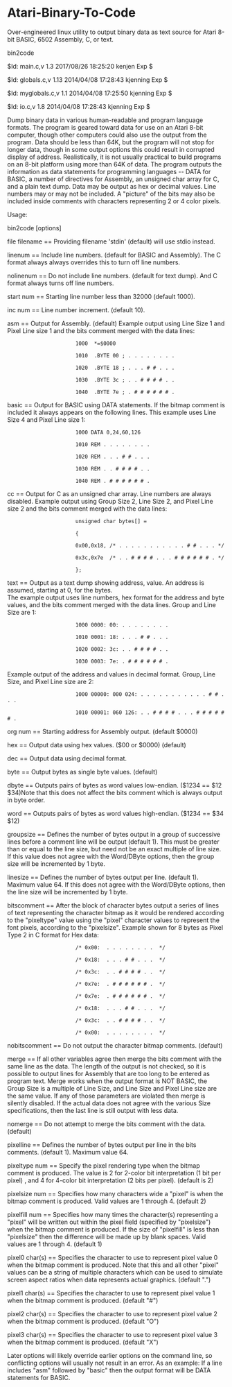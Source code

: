 # Atari-Binary-To-Code
Over-engineered linux utility to output binary data as text source for Atari 8-bit BASIC, 6502 Assembly, C, or text.

bin2code

$Id: main.c,v 1.3 2017/08/26 18:25:20 kenjen Exp $

$Id: globals.c,v 1.13 2014/04/08 17:28:43 kjenning Exp $

$Id: myglobals.c,v 1.1 2014/04/08 17:25:50 kjenning Exp $

$Id: io.c,v 1.8 2014/04/08 17:28:43 kjenning Exp $

Dump binary data in various human-readable and program language formats.  The 
program is geared toward data for use on an Atari 8-bit computer, though other
computers could also use the output from the program.  Data should be less 
than 64K, but the program will not stop for longer data, though in some output
options this could result in corrupted display of address.  Realistically, it 
is not usually practical to build programs on an 8-bit platform using more 
than 64K of data.
The program outputs the information as data statements for programming 
languages -- DATA for BASIC, a number of directives for Assembly, an unsigned 
char array for C, and a plain text dump.
Data may be output as hex or decimal values.  Line numbers may or may not be 
included. A "picture" of the bits may also be included inside comments with 
characters representing 2 or 4 color pixels.

Usage:

bin2code [options]

file          filename == Providing filename 'stdin' (default) will use stdio 
                          instead.

linenum                == Include line numbers. (default for BASIC and 
                          Assembly). The C format always always overrides this
                          to turn off line numbers.

nolinenum              == Do not include line numbers. (default for text 
                          dump).  And C format always turns off line numbers.

start              num == Starting line number less than 32000 (default 1000).

inc                num == Line number increment. (default 10).

asm                    == Output for Assembly. (default) Example output using 
                          Line Size 1 and Pixel Line size 1 and the bits 
                          comment merged with the data lines:
                          
                          1000  *=$0000
                          
                          1010  .BYTE 00 ; . . . . . . . . 
                          
                          1020  .BYTE 18 ; . . . # # . . . 
                          
                          1030  .BYTE 3c ; . . # # # # . . 
                          
                          1040  .BYTE 7e ; . # # # # # # . 

basic                  == Output for BASIC using DATA statements.  If the 
                          bitmap comment is included it always appears on the 
                          following lines.  This example uses Line Size 4 and 
                          Pixel Line size 1:
                          
                          1000 DATA 0,24,60,126
                          
                          1010 REM . . . . . . . . 
                          
                          1020 REM . . . # # . . . 
                          
                          1030 REM . . # # # # . . 
                          
                          1040 REM . # # # # # # . 

cc                     == Output for C as an unsigned char array. Line numbers
                          are always disabled. Example output using Group Size
                          2, Line Size 2, and Pixel Line size 2 and the bits 
                          comment merged with the data lines:
                          
                          unsigned char bytes[] =
                          
                          {
                          
                          0x00,0x18, /* . . . . . . . . . . . # # . . . */
                          
                          0x3c,0x7e  /* . . # # # # . . . # # # # # # . */

                          };

text                   == Output as a text dump showing address, value. An 
                          address is assumed, starting at 0, for the bytes.  
                          The example output uses line numbers, hex format for
                          the address and byte values, and the bits comment 
                          merged with the data lines.  Group and Line Size are
                          1:
                          
                          1000 0000: 00: . . . . . . . . 
                          
                          1010 0001: 18: . . . # # . . . 
                          
                          1020 0002: 3c: . . # # # # . . 
                          
                          1030 0003: 7e: . # # # # # # . 
                          
                          
Example output of the address and values in decimal 
format. Group, Line Size, and Pixel Line size are 2:
                          
                          1000 00000: 000 024: . . . . . . . . . . . # # . . .
                          
                          1010 00001: 060 126: . . # # # # . . . # # # # # # .
                          

org                num == Starting address for Assembly output. (default 
                          $0000)

hex                    == Output data using hex values. ($00 or $0000) 
                          (default)

dec                    == Output data using decimal format.

byte                   == Output bytes as single byte values. (default)

dbyte                  == Outputs pairs of bytes as word values low-endian. 
                          ($1234 == $12 $34)Note that this does not affect the
                          bits comment which is always output in byte order.

word                   == Outputs pairs of bytes as word values high-endian. 
                          ($1234 == $34 $12)

groupsize              == Defines the number of bytes output in a group of 
                          successive lines before a comment line will be 
                          output (default 1).  This must be greater than or 
                          equal to the line size, but need not be an exact 
                          multiple of line size.  If this value does not agree
                          with the Word/DByte options, then the group size 
                          will be incremented by 1 byte. 

linesize               == Defines the number of bytes output per line. 
                          (default 1). Maximum value 64.  If this does not 
                          agree with the Word/DByte options, then the line 
                          size will be incremented by 1 byte. 

bitscomment            == After the block of character bytes output a series 
                          of lines of text representing the character bitmap 
                          as it would be rendered according to the "pixeltype"
                          value using the "pixel" character values to 
                          represent the font pixels, according to the 
                          "pixelsize".
                          Example shown for 8 bytes as Pixel Type 2 in C 
                          format for Hex data:
                          
                          /* 0x00:  . . . . . . . .  */
                          
                          /* 0x18:  . . . # # . . .  */
                          
                          /* 0x3c:  . . # # # # . .  */
                          
                          /* 0x7e:  . # # # # # # .  */
                          
                          /* 0x7e:  . # # # # # # .  */
                          
                          /* 0x18:  . . . # # . . .  */
                          
                          /* 0x3c:  . . # # # # . .  */
                          
                          /* 0x00:  . . . . . . . .  */

nobitscomment          == Do not output the character bitmap comments. 
                          (default)

merge                  == If all other variables agree then merge the bits 
                          comment with the same line as the data. The length 
                          of the output is not checked, so it is possible to 
                          output lines for Assembly that are too long to be 
                          entered as program text.  Merge works when the 
                          output format is NOT BASIC, the Group Size is a 
                          multiple of Line Size, and Line Size and Pixel Line 
                          size are the same value.  If any of those parameters
                          are violated then merge is silently disabled. If the
                          actual data does not agree with the various Size 
                          specifications, then the last line is still output 
                          with less data.

nomerge                == Do not attempt to merge the bits comment with the 
                          data. (default)

pixelline              == Defines the number of bytes output per line in the 
                          bits comments. (default 1). Maximum value 64.

pixeltype          num == Specify the pixel rendering type when the bitmap 
                          comment is produced. The value is 2 for 2-color bit 
                          interpretation (1 bit per pixel) , and 4 for 4-color
                          bit interpretation (2 bits per pixel).  (default is 
                          2)

pixelsize          num == Specifies how many characters wide a "pixel" is when
                          the bitmap comment is produced. Valid values are 1 
                          through 4. (default 2)

pixelfill          num == Specifies how many times the character(s) 
                          representing a "pixel" will be written out within 
                          the pixel field (specified by "pixelsize") when the 
                          bitmap comment is produced.  If the size  of 
                          "pixelfill" is less than "pixelsize" then the 
                          difference will be made up by blank spaces. Valid 
                          values are 1 through 4. (default 1)

pixel0         char(s) == Specifies the character to use to represent pixel 
                          value 0 when the bitmap comment is produced. Note 
                          that this and all other "pixel" values can be a 
                          string of multiple characters which can be used to 
                          simulate screen aspect ratios when data represents 
                          actual graphics. (default ".")

pixel1         char(s) == Specifies the character to use to represent pixel 
                          value 1 when the bitmap comment is produced. 
                          (default "#")

pixel2         char(s) == Specifies the character to use to represent pixel 
                          value 2 when the bitmap comment is produced. 
                          (default "O")

pixel3         char(s) == Specifies the character to use to represent pixel 
                          value 3 when the bitmap comment is produced. 
                          (default "X")

Later options will likely override earlier options on the command line, so 
conflicting options will usually not result in an error. As an example: If a 
line includes "asm" followed by "basic" then the output format will be DATA 
statements for BASIC.

